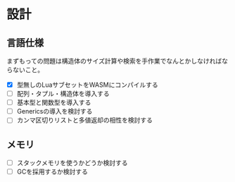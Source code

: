 # 設計

## 言語仕様

まずもっての問題は構造体のサイズ計算や検索を手作業でなんとかしなければならないこと。

- [x] 型無しのLuaサブセットをWASMにコンパイルする
- [ ] 配列・タプル・構造体を導入する
- [ ] 基本型と関数型を導入する
- [ ] Genericsの導入を検討する
- [ ] カンマ区切りリストと多値返却の相性を検討する

## メモリ

- [ ] スタックメモリを使うかどうか検討する
- [ ] GCを採用するか検討する

